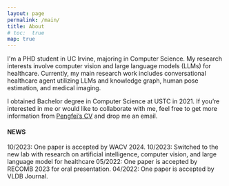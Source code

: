 ```yaml
---
layout: page
permalink: /main/
title: About
# toc:  true
map: true
---
```


I'm a PHD student in UC Irvine, majoring in Computer Science. My research interests involve computer vision and large language models (LLMs) for healthcare. Currently, my main research work includes conversational healthcare agent utilizing LLMs and knowledge graph, human pose estimation, and medical imaging.

I obtained Bachelor degree in Computer Science at USTC in 2021. If you’re interested in me or would like to collaborate with me, feel free to get more information from [Pengfei’s CV](files/CV_intern.pdf) and drop me an email.


#### NEWS 

10/2023: One paper is accepted by WACV 2024.
10/2023: Switched to the new lab with research on artificial intelligence, computer vision, and large language model for healthcare
05/2022: One paper is accepted by RECOMB 2023 for oral presentation.
04/2022: One paper is accepted by VLDB Journal.


<!-- ##### Website Introduction

My scientific experiences are recorded in [research](https://zpf0117b.github.io/PengfeiZhang.github.io/research/) and [publications](https://zpf0117b.github.io/PengfeiZhang.github.io/publications/).  -->


<!-- <embed src="http://files2.17173.com/__flash/2011/10/21/honehone_clock_tr.swf"> -->

